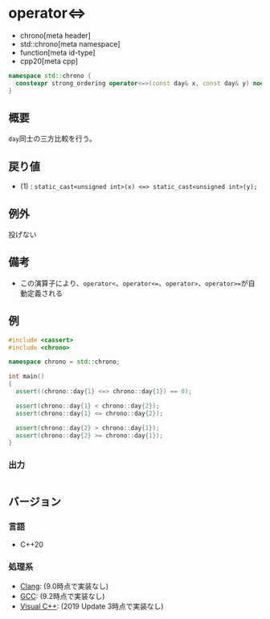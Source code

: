 # operator<=>
* chrono[meta header]
* std::chrono[meta namespace]
* function[meta id-type]
* cpp20[meta cpp]

```cpp
namespace std::chrono {
  constexpr strong_ordering operator<=>(const day& x, const day& y) noexcept; // (1) C++20
}
```

## 概要
`day`同士の三方比較を行う。


## 戻り値
- (1) : `static_cast<unsigned int>(x) <=> static_cast<unsigned int>(y);`


## 例外
投げない


## 備考
- この演算子により、`operator<`、`operator<=`、`operator>`、`operator>=`が自動定義される


## 例
```cpp example
#include <cassert>
#include <chrono>

namespace chrono = std::chrono;

int main()
{
  assert((chrono::day{1} <=> chrono::day{1}) == 0);

  assert(chrono::day{1} < chrono::day{2});
  assert(chrono::day{1} <= chrono::day{2});

  assert(chrono::day{2} > chrono::day{1});
  assert(chrono::day{2} >= chrono::day{1});
}
```

### 出力
```
```

## バージョン
### 言語
- C++20

### 処理系
- [Clang](/implementation.md#clang): (9.0時点で実装なし)
- [GCC](/implementation.md#gcc): (9.2時点で実装なし)
- [Visual C++](/implementation.md#visual_cpp): (2019 Update 3時点で実装なし)
